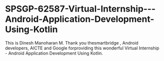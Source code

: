 # SPSGP-62587-Virtual-Internship---Android-Application-Development-Using-Kotlin
This is Dinesh Manoharan M.
Thank you thesmartbridge , Android developers, AICTE and Google forproviding this wonderful Virtual Internship - Android Application Development Using Kotlin.
